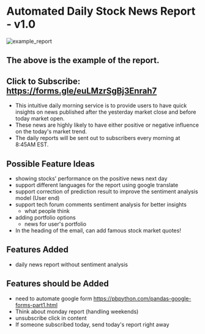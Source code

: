 # Automated Daily Stock News Report - v1.0
![example_report](https://user-images.githubusercontent.com/31325556/104128580-6b643200-5336-11eb-8507-4a37e3bd639a.png)

## The above is the example of the report.

## Click to Subscribe: https://forms.gle/euLMzrSgBj3Enrah7

- This intuitive daily morning service is to provide users to have quick insights on news published after the yesterday market close and before today market open.
- These news are highly likely to have either positive or negative influence on the today's market trend.
- The daily reports will be sent out to subscribers every morning at 8:45AM EST.

## Possible Feature Ideas

- showing stocks' performance on the positive news next day
- support different languages for the report using google translate
- support correction of prediction result to improve the sentiment analysis model (User end)
- support tech forum comments sentiment analysis for better insights
  - what people think
- adding portfolio options
  - news for user's portfolio
- In the heading of the email, can add famous stock market quotes!

## Features Added

- daily news report without sentiment analysis

## Features should be Added

- need to automate google form
  https://pbpython.com/pandas-google-forms-part1.html
- Think about monday report (handling weekends)
- unsubscribe click in content
- If someone subscribed today, send today's report right away
